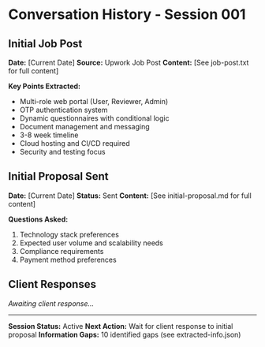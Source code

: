 # Conversation History - Session 001

## Initial Job Post
**Date:** [Current Date]
**Source:** Upwork Job Post
**Content:** [See job-post.txt for full content]

**Key Points Extracted:**
- Multi-role web portal (User, Reviewer, Admin)
- OTP authentication system
- Dynamic questionnaires with conditional logic
- Document management and messaging
- 3-8 week timeline
- Cloud hosting and CI/CD required
- Security and testing focus

## Initial Proposal Sent
**Date:** [Current Date]
**Status:** Sent
**Content:** [See initial-proposal.md for full content]

**Questions Asked:**
1. Technology stack preferences
2. Expected user volume and scalability needs
3. Compliance requirements
4. Payment method preferences

## Client Responses
*Awaiting client response...*

---

**Session Status:** Active
**Next Action:** Wait for client response to initial proposal
**Information Gaps:** 10 identified gaps (see extracted-info.json)
